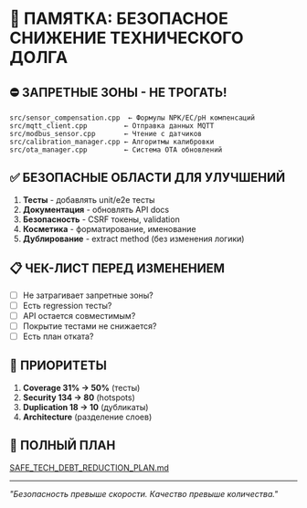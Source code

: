 # 🚨 ПАМЯТКА: БЕЗОПАСНОЕ СНИЖЕНИЕ ТЕХНИЧЕСКОГО ДОЛГА

## ⛔ **ЗАПРЕТНЫЕ ЗОНЫ - НЕ ТРОГАТЬ!**

```
src/sensor_compensation.cpp  ← Формулы NPK/EC/pH компенсаций
src/mqtt_client.cpp         ← Отправка данных MQTT  
src/modbus_sensor.cpp       ← Чтение с датчиков
src/calibration_manager.cpp ← Алгоритмы калибровки
src/ota_manager.cpp         ← Система OTA обновлений
```

## ✅ **БЕЗОПАСНЫЕ ОБЛАСТИ ДЛЯ УЛУЧШЕНИЙ**

1. **Тесты** - добавлять unit/e2e тесты
2. **Документация** - обновлять API docs
3. **Безопасность** - CSRF токены, validation
4. **Косметика** - форматирование, именование
5. **Дублирование** - extract method (без изменения логики)

## 📋 **ЧЕК-ЛИСТ ПЕРЕД ИЗМЕНЕНИЕМ**

- [ ] Не затрагивает запретные зоны?
- [ ] Есть regression тесты?
- [ ] API остается совместимым?
- [ ] Покрытие тестами не снижается?
- [ ] Есть план отката?

## 🎯 **ПРИОРИТЕТЫ**

1. **Coverage 31% → 50%** (тесты)
2. **Security 134 → 80** (hotspots)  
3. **Duplication 18 → 10** (дубликаты)
4. **Architecture** (разделение слоев)

## 📖 **ПОЛНЫЙ ПЛАН**

[SAFE_TECH_DEBT_REDUCTION_PLAN.md](./SAFE_TECH_DEBT_REDUCTION_PLAN.md)

---

*"Безопасность превыше скорости. Качество превыше количества."* 